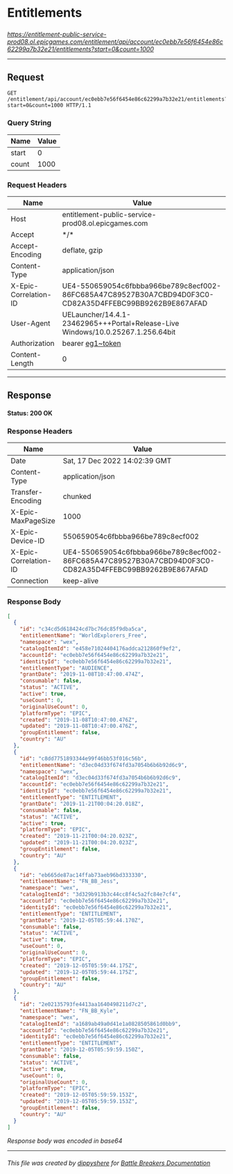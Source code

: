 # Entitlements

#####

*https://entitlement-public-service-prod08.ol.epicgames.com/entitlement/api/account/ec0ebb7e56f6454e86c62299a7b32e21/entitlements?start=0&count=1000*

___

## Request

```http request
GET /entitlement/api/account/ec0ebb7e56f6454e86c62299a7b32e21/entitlements?start=0&count=1000 HTTP/1.1
```

### Query String

| Name | Value |
|---|---|
| start | 0 |
| count | 1000 |




### Request Headers

| Name | Value |
|---|---|
| Host | entitlement-public-service-prod08.ol.epicgames.com |
| Accept | \*/\* |
| Accept-Encoding | deflate, gzip |
| Content-Type | application/json |
| X-Epic-Correlation-ID | UE4-550659054c6fbbba966be789c8ecf002-86FC685A47C89527B30A7CBD94D0F3C0-CD82A35D4FFEBC99BB9262B9E867AFAD |
| User-Agent | UELauncher/14.4.1-23462965+++Portal+Release-Live Windows/10.0.25267.1.256.64bit |
| Authorization | bearer [eg1~token](https://github.com/dippyshere/battle-breakers-documentation/blob/master/docs/common/tokens/eg1.md) |
| Content-Length | 0 |



___

## Response

#### Status: 200 OK




### Response Headers

| Name | Value |
|---|---|
| Date | Sat, 17 Dec 2022 14:02:39 GMT |
| Content-Type | application/json |
| Transfer-Encoding | chunked |
| X-Epic-MaxPageSize | 1000 |
| X-Epic-Device-ID | 550659054c6fbbba966be789c8ecf002 |
| X-Epic-Correlation-ID | UE4-550659054c6fbbba966be789c8ecf002-86FC685A47C89527B30A7CBD94D0F3C0-CD82A35D4FFEBC99BB9262B9E867AFAD |
| Connection | keep-alive |


### Response Body

```json
[
  {
    "id": "c34cd5d618424cd7bc76dc85f9dba5ca",
    "entitlementName": "WorldExplorers_Free",
    "namespace": "wex",
    "catalogItemId": "e458e71024404176addca212860f9ef2",
    "accountId": "ec0ebb7e56f6454e86c62299a7b32e21",
    "identityId": "ec0ebb7e56f6454e86c62299a7b32e21",
    "entitlementType": "AUDIENCE",
    "grantDate": "2019-11-08T10:47:00.474Z",
    "consumable": false,
    "status": "ACTIVE",
    "active": true,
    "useCount": 0,
    "originalUseCount": 0,
    "platformType": "EPIC",
    "created": "2019-11-08T10:47:00.476Z",
    "updated": "2019-11-08T10:47:00.476Z",
    "groupEntitlement": false,
    "country": "AU"
  },
  {
    "id": "c8dd7751893344e99f46bb53f016c56b",
    "entitlementName": "d3ec04d33f674fd3a7054b6b6b92d6c9",
    "namespace": "wex",
    "catalogItemId": "d3ec04d33f674fd3a7054b6b6b92d6c9",
    "accountId": "ec0ebb7e56f6454e86c62299a7b32e21",
    "identityId": "ec0ebb7e56f6454e86c62299a7b32e21",
    "entitlementType": "ENTITLEMENT",
    "grantDate": "2019-11-21T00:04:20.018Z",
    "consumable": false,
    "status": "ACTIVE",
    "active": true,
    "platformType": "EPIC",
    "created": "2019-11-21T00:04:20.023Z",
    "updated": "2019-11-21T00:04:20.023Z",
    "groupEntitlement": false,
    "country": "AU"
  },
  {
    "id": "eb665de87ac14ffab73aeb96bd333330",
    "entitlementName": "FN_BB_Jess",
    "namespace": "wex",
    "catalogItemId": "3d329b913b3c44cc8f4c5a2fc84e7cf4",
    "accountId": "ec0ebb7e56f6454e86c62299a7b32e21",
    "identityId": "ec0ebb7e56f6454e86c62299a7b32e21",
    "entitlementType": "ENTITLEMENT",
    "grantDate": "2019-12-05T05:59:44.170Z",
    "consumable": false,
    "status": "ACTIVE",
    "active": true,
    "useCount": 0,
    "originalUseCount": 0,
    "platformType": "EPIC",
    "created": "2019-12-05T05:59:44.175Z",
    "updated": "2019-12-05T05:59:44.175Z",
    "groupEntitlement": false,
    "country": "AU"
  },
  {
    "id": "2e02135793fe4413aa1640498211d7c2",
    "entitlementName": "FN_BB_Kyle",
    "namespace": "wex",
    "catalogItemId": "a1689ab49a0d41e1a0828505861d0bb9",
    "accountId": "ec0ebb7e56f6454e86c62299a7b32e21",
    "identityId": "ec0ebb7e56f6454e86c62299a7b32e21",
    "entitlementType": "ENTITLEMENT",
    "grantDate": "2019-12-05T05:59:59.150Z",
    "consumable": false,
    "status": "ACTIVE",
    "active": true,
    "useCount": 0,
    "originalUseCount": 0,
    "platformType": "EPIC",
    "created": "2019-12-05T05:59:59.153Z",
    "updated": "2019-12-05T05:59:59.153Z",
    "groupEntitlement": false,
    "country": "AU"
  }
]
```

*Response body was encoded in base64*

___

###### This file was created by [dippyshere](https://github.com/dippyshere) for [Battle Breakers Documentation](https://github.com/dippyshere/battle-breakers-documentation)

